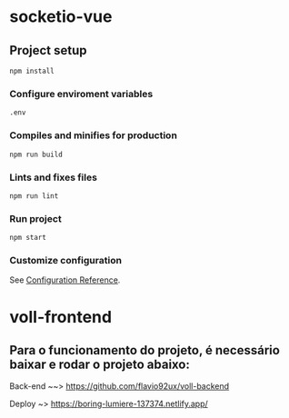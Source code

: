 # **socketio-vue**

## Project setup
```
npm install
```

### Configure enviroment variables
```
.env
```

### Compiles and minifies for production
```
npm run build
```

### Lints and fixes files
```
npm run lint
```

### Run project
```
npm start
```

### Customize configuration
See [Configuration Reference](https://cli.vuejs.org/config/).
# voll-frontend

## Para o funcionamento do projeto, é necessário baixar e rodar o projeto abaixo:
Back-end ~~> https://github.com/flavio92ux/voll-backend


Deploy ~> https://boring-lumiere-137374.netlify.app/
